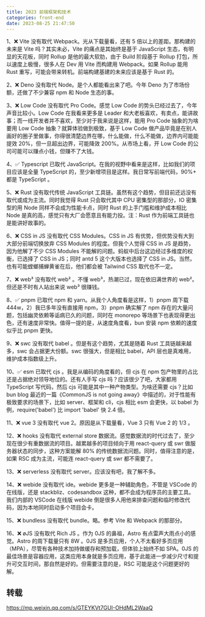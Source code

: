 ```yaml
---
title: 2023 前端框架和技术
categories: front-end
date: 2023-08-25 21:47:50
---
```


1、❌ Vite 没有取代 Webpack。光从下载量看，还有 5 倍以上的差距。那构建的未来是 Vite 吗？其实未必，Vite 的痛点是其始终是基于 JavaScript 生态，有明显的天花板，同时 Rollup 是他的最大软肋，由于 Build 阶段基于 Rollup 打包，所以速度上极慢，很多人在 Dev 用 Vite 而构建用 Webpack。如果 Rollup 能用 Rust 重写，可能会带来转机。前端构建基建的未来应该是基于 Rust 的。

2、❌ Deno 没有取代 Node。是个人都能看出来了吧。今年 Deno 为了市场份额，还做了不少兼容 npm 和 Node 生态的事。

3、❌ Low Code 没有取代 Pro Code。感觉 Low Code 的势头已经过去了，今年声音比较小。Low Code 在我看来更多是 Leader 和大老板喜欢，有卖点，能讲故事；而一线开发者并不喜欢，至少对于我来说是这样，能用 Pro Code 抽象的为啥要用 Low Code 抽象？就算体验做到极致，基于 Low Code 做产品毕竟是在别人画好的圈子里做事，你得很清楚边界在哪，什么能做，什么不能做，边界内可能能提效 20%，但一旦超出边界，可能降效 200%。从市场上看，开 Low Code 的公司可能可以赚点小钱，但赚不了大钱。

4、✅ Typescript 已取代 JavaScript。在我的视野中看来是这样，比如我们的项目应该是全量 TypeScript 的，至少新增项目是这样。我日常写前端代码，90%+ 都是 TypeScript 。

5、❌ Rust 没有取代传统 JavaScript 工具链。虽然有这个趋势，但目前还远没有取代或成为主流。同时我觉得 Rust 只会取代其中 CPU 密集型的那部分，IO 密集型的用 Node 同样不会成为性能卡点，同时 Rust 的上手门槛和维护成本相比 Node 是真的高，感觉只有大厂会愿意且有能力投。注：Rust 作为前端工具链也是能讲好故事的。

6、❌ CSS in JS 没有取代 CSS Modules。CSS in JS 有优势，但优势没有大到大部分前端切换放弃 CSS Modules 的程度。但我个人觉得 CSS in JS 是趋势，因为他解了不少 CSS Modules 不能解的问题。蚂蚁中后台这边经过多维度的权衡，已选择了 CSS in JS；同时 antd 5 这个大版本也选择了 CSS in JS。当然，也有可能螳螂捕蝉黄雀在后，他们都会被 Tailwind CSS 取代也不一定。

7、❌ web³ 没有取代 web² 。不懂 web³，热潮已过，现在依旧满世界的 web²。但还是不时有人站出来说 web³ 很赚钱。

8、✅ pnpm 已取代 npm 和 yarn。从我个人角度看是这样，1）pnpm 周下载 444w，2）我已多年没有直接用 npm，3）pnpm 确实解了 npm 存在的大量问题，包括幽灵依赖等诟病已久的问题，同时在 monorepo 等场景下也表现得更出色，还有速度非常快。值得一提的是，从速度角度看，bun 安装 npm 依赖的速度似乎比 pnpm 更快。

9、❌ swc 没有取代 babel 。但是有这个趋势，尤其是随着 Rust 工具链越来越多，swc 会占据更大份额。swc 很强大，但是相比 babel，API 层也是真难用，维护成本指数级上升。

10、✅ esm 已取代 cjs 。我是从编码的角度看的，但 cjs 在 npm 包产物里的占比还是占据绝对领导地位的。还有人手写 cjs 吗？应该很少了吧，大家都用 TypeScript 写代码，然后 cjs 可能是其中一种产物类型。为啥还需要 cjs？比如 bun blog 最近的一篇《CommonJS is not going away》中描述的，对于性能有极致要求的场景下，比如 server、框架和 cli，cjs 相比 esm 会更快，以 babel 为例，require('babel') 比 import 'babel' 快 2.4 倍。

11、❌ vue 3 没有取代 vue 2。原因是从下载量看，Vue 3 只有 Vue 2 的 1/3 。

12、❌ hooks 没有取代 external store 数据流。感觉数据流的时代过去了，至少现在很少有重数据流的项目。越累越多的项目倾向于用 react-query 或 swr 做服务器状态的同步，这种方案能解 80% 的传统数据流问题。同时，值得注意的是，如果 RSC 成为主流，可能连 react-query 或 swr 都不需要了。

13、❌ serverless 没有取代 server。应该没有吧，我了解不多。

14、❌ webide 没有取代 ide。webide 更多是一种辅助角色，不管是 VSCode 的在线版，还是 stackbliz、codesandbox 这种，都不会成为程序员的主要工具。我们内部的 VSCode 在线版 webide 倒是很多人用他来排查问题和临时修改代码，因为本地同时启动多个项目会卡。

15、❌ bundless 没有取代 bundle。略。参考 Vite 和 Webpack 的那部分。

16、❌ øJS 没有取代 Rich JS 。作为 0JS 的鼻祖，Astro 有点雷声大雨点小的感觉。Astro 的周下载量只有 8W 。0JS 是多页应用，个人不太看好多页应用（MPA），尽管有各种技术加持做缓存和预加载，但体验上始终不如 SPA。0JS 的最佳场景是容器应用，这类应用本身就是多页应用，基于此能进一步减少尺寸和提升可交互时间，那自然是好的。但需要注意的是，RSC 可能是这个问题更好的解。

## 转载
https://mp.weixin.qq.com/s/GTEYKVt7GUI-OHdML2WaaQ